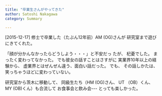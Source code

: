 ```yaml
---
title: "卒業生さんがやってきた"
author: Satoshi Nakagawa
category: Summary

---
```


[2015-12-17]  修士で卒業した（たぶん12年前）AM (OG)さんが
研究室まで遊びにきてくれた。

 「顔が分かんなかったらどうしよう・・・」と不安だっ
たが、
杞憂でした。
まったく変わってなかった。
でも彼女の話すことはさすがに
実業界10年以上の経験から、
虚業界とはぜんぜん違う、面白い話だった。
でも、
その話しかたは、
笑っちゃうほどに変わっていない。

 研究室から茨木に移動して、
同級生たち（HM (OG)さん、
UT （OB）くん、MY (OB)くん）も合流して
お食事会と飲み会---
とっても楽しかった。

